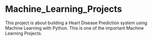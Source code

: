 # Machine_Learning_Projects
This project is about building a Heart Disease Prediction system using Machine Learning with Python. This is one of the important Machine Learning Projects.
